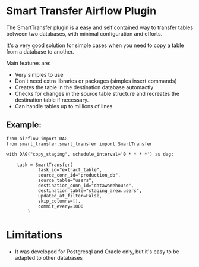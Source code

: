 # Smart Transfer Airflow Plugin

The SmartTransfer plugin is a easy and self contained way to transfer tables between two databases, with minimal configuration and efforts. 

It's a very good solution for simple cases when you need to copy a table from a database to another.

Main features are:
- Very simples to use
- Don't need extra libraries or packages (simples insert commands)
- Creates the table in the destination database automactly 
- Checks for changes in the source table structure and recreates the destination table if necessary.
- Can handle tables up to millions of lines 

## Example:

```
from airflow import DAG
from smart_transfer.smart_transfer import SmartTransfer

with DAG("copy_staging", schedule_interval='0 * * * *') as dag:

    task = SmartTransfer(
            task_id="extract_table",
            source_conn_id="production_db",
            source_table="users",
            destination_conn_id="datawarehouse",
            destination_table="staging_area.users",
            updated_at_filter=False,
            skip_columns=[],
            commit_every=1000
        )
```

# Limitations

- It was developed for Postgresql and Oracle only, but it's easy to be adapted to other databases
